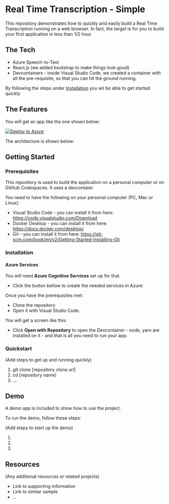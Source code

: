 # Real Time Transcription - Simple

This repository demonstrates how to quickly and easily build a Real Time Transcription running on a web browser. In fact, the target is for you to build your first application in less than 1/2 hour.

## The Tech

* Azure Speech-to-Text
* React.js (we added bootstrap to make things look good)
* Devcontainers - inside Visual Studio Code, we created a container with all the pre-requisite, so that you can hit the ground running.

By following the steps under [Installation](installation) you wil be able to get started quickly

## The Features

You will get an app like the one shown below:

[![Deploy to Azure](https://aka.ms/deploytoazurebutton)](https://portal.azure.com/#create/Microsoft.Template/uri/https%3A%2F%2Fgithub.com%2FAzure-Samples%2Freal-time-transcription-simple%2Ftree%2Fmain%2F.arm%2FCognitiveServices)

The architecture is shown below:




## Getting Started


### Prerequisites

This repository is used to build the application on a personal computer or on GitHub Codespaces. It uses a devcontaier.

You need to have the following on your personal computer (PC, Mac or Linux):

* Visual Studio Code - you can install it from here: https://code.visualstudio.com/Download
* Docker Desktop - you can install it from here: https://docs.docker.com/desktop/
* Git - you can install it from here: https://git-scm.com/book/en/v2/Getting-Started-Installing-Git

### Installation

#### Azure Services

You will need **Azure Cognitive Services** set up for that. 

* Click the button bellow to create the needed services in Azure:



Once you have the prerequisites met:

* Clone the repository
* Open it with Visual Studio Code. 

You will get a screen like this:

* Click **Open with Repository** to open the Devcontainer - node, yarn are installed on it - and that is all you need to run your app.



### Quickstart
(Add steps to get up and running quickly)

1. git clone [repository clone url]
2. cd [repository name]
3. ...


## Demo

A demo app is included to show how to use the project.

To run the demo, follow these steps:

(Add steps to start up the demo)

1.
2.
3.

## Resources

(Any additional resources or related projects)

- Link to supporting information
- Link to similar sample
- ...
